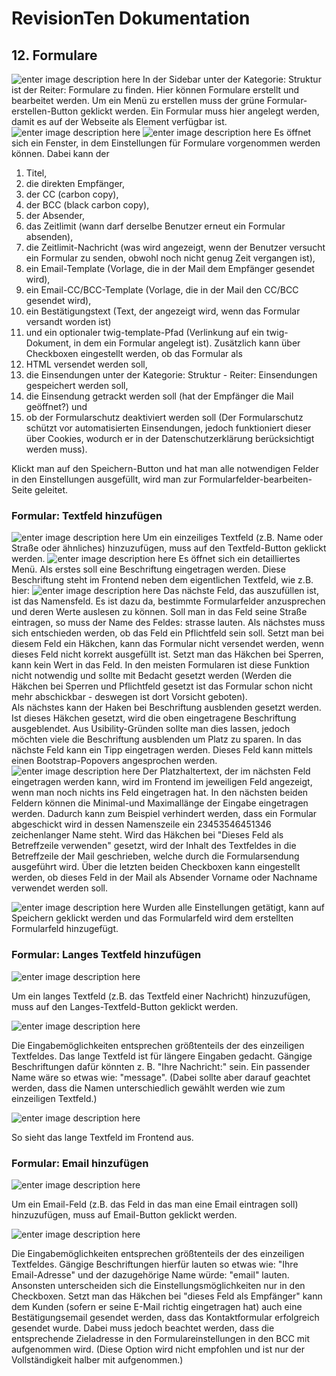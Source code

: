 # RevisionTen Dokumentation
## 12. Formulare
![enter image description here](images/add-formular.png)
In der Sidebar unter der Kategorie: Struktur ist der Reiter: Formulare zu finden. 
Hier können Formulare erstellt und bearbeitet werden. 
Um ein Menü zu erstellen muss der grüne Formular-erstellen-Button geklickt werden. 
Ein Formular muss hier angelegt werden, damit es auf der Webseite als Element verfügbar ist.
![enter image description here](images/add-form-detail.png)
![enter image description here](images/add-form-detail-2.png)
Es öffnet sich ein Fenster, in dem Einstellungen für Formulare vorgenommen werden können. Dabei kann der 
1. Titel, 
2. die direkten Empfänger, 
3. der CC (carbon copy), 
4. der BCC (black carbon copy), 
5. der Absender, 
6. das Zeitlimit (wann darf derselbe Benutzer erneut ein Formular absenden), 
7. die Zeitlimit-Nachricht (was wird angezeigt, wenn der Benutzer versucht ein Formular zu senden, obwohl noch nicht genug Zeit vergangen ist), 
8. ein Email-Template (Vorlage, die in der Mail dem Empfänger gesendet wird), 
9. ein Email-CC/BCC-Template (Vorlage, die in der Mail den CC/BCC gesendet wird), 
10. ein Bestätigungstext (Text, der angezeigt wird, wenn das Formular versandt worden ist) 
11. und ein optionaler twig-template-Pfad (Verlinkung auf ein twig-Dokument, in dem ein Formular angelegt ist).
Zusätzlich kann über Checkboxen eingestellt werden, ob das Formular als 
1. HTML versendet werden soll, 
2. die Einsendungen unter der Kategorie: Struktur - Reiter: Einsendungen gespeichert werden soll, 
3. die Einsendung getrackt werden soll (hat der Empfänger die Mail geöffnet?) und 
4. ob der Formularschutz deaktiviert werden soll (Der Formularschutz schützt vor automatisierten Einsendungen, jedoch funktioniert dieser über Cookies, wodurch er in der Datenschutzerklärung berücksichtigt werden muss). 

Klickt man auf den Speichern-Button und hat man alle notwendigen Felder in den Einstellungen ausgefüllt, wird man zur Formularfelder-bearbeiten-Seite geleitet. 

### Formular: Textfeld hinzufügen
![enter image description here](images/add-formular-text-field.png)
Um ein einzeiliges Textfeld (z.B. Name oder Straße oder ähnliches) hinzuzufügen, muss auf den Textfeld-Button geklickt werden. 
![enter image description here](images/add-formular-text-field-detail.png)
Es öffnet sich ein detailliertes Menü. Als erstes soll eine Beschriftung eingetragen werden. Diese Beschriftung steht im Frontend neben dem eigentlichen Textfeld, wie z.B. hier:
![enter image description here](images/label-frontend-text.png)
Das nächste Feld, das auszufüllen ist, ist das Namensfeld. Es ist dazu da, bestimmte Formularfelder anzusprechen und deren Werte auslesen zu können. 
Soll man in das Feld seine Straße eintragen, so muss der Name des Feldes: strasse lauten. 
Als nächstes muss sich entschieden werden, ob das Feld ein Pflichtfeld sein soll. Setzt man bei diesem Feld ein Häkchen, kann das Formular nicht versendet werden, wenn dieses Feld nicht korrekt ausgefüllt ist. 
Setzt man das Häkchen bei Sperren, kann kein Wert in das Feld. In den meisten Formularen ist diese Funktion nicht notwendig und sollte mit Bedacht gesetzt werden (Werden die Häkchen bei Sperren und Pflichtfeld gesetzt ist das Formular schon nicht mehr abschickbar - deswegen ist dort Vorsicht geboten).  
Als nächstes kann der Haken bei Beschriftung ausblenden gesetzt werden. Ist dieses Häkchen gesetzt, wird die oben eingetragene Beschriftung ausgeblendet. Aus Usibility-Gründen sollte man dies lassen, jedoch möchten viele die Beschriftung ausblenden um Platz zu sparen.
In das nächste Feld kann ein Tipp eingetragen werden. Dieses Feld kann mittels einen Bootstrap-Popovers angesprochen werden. 
![enter image description here](images/placeholder-frontend-text.png)
Der Platzhaltertext, der im nächsten Feld eingetragen werden kann, wird im Frontend im jeweiligen Feld angezeigt, wenn man noch nichts ins Feld eingetragen hat. 
In den nächsten beiden Feldern können die Minimal-und Maximallänge der Eingabe eingetragen werden. Dadurch kann zum Beispiel verhindert werden, dass ein Formular abgeschickt wird in dessen Namenszeile ein 23453546451346 zeichenlanger Name steht.
Wird das Häkchen bei "Dieses Feld als Betreffzeile verwenden" gesetzt, wird der Inhalt des Textfeldes in die Betreffzeile der Mail geschrieben, welche durch die Formularsendung ausgeführt wird.
Über die letzten beiden Checkboxen kann eingestellt werden, ob dieses Feld in der Mail als Absender Vorname oder Nachname verwendet werden soll.

![enter image description here](images/updated-form-field.png)
Wurden alle Einstellungen getätigt, kann auf Speichern geklickt werden und das Formularfeld wird dem erstellten Formularfeld hinzugefügt.

### Formular: Langes Textfeld hinzufügen

![enter image description here](images/add-formular-long-text.png)

Um ein langes Textfeld (z.B. das Textfeld einer Nachricht) hinzuzufügen, muss auf den Langes-Textfeld-Button geklickt werden. 

![enter image description here](images/formular-textarea-detail.png)

Die Eingabemöglichkeiten entsprechen größtenteils der des einzeiligen Textfeldes. 
Das lange Textfeld ist für längere Eingaben gedacht. Gängige Beschriftungen dafür könnten z. B. "Ihre Nachricht:" sein. Ein passender Name wäre so etwas wie: "message". (Dabei sollte aber darauf geachtet werden, dass die Namen unterschiedlich gewählt werden wie zum einzeiligen Textfeld.)

  ![enter image description here](images/formular-long-text-frontend.png)
  
  So sieht das lange Textfeld im Frontend aus. 
### Formular: Email hinzufügen
  ![enter image description here](images/add-formular-email.png)

Um ein Email-Feld (z.B. das Feld in das man eine Email eintragen soll) hinzuzufügen, muss auf Email-Button geklickt werden. 

![enter image description here](images/formular-email-detail.png)

Die Eingabemöglichkeiten entsprechen größtenteils der des einzeiligen Textfeldes. 
Gängige Beschriftungen hierfür lauten so etwas wie: "Ihre Email-Adresse" und der dazugehörige Name würde: "email" lauten. 
Ansonsten unterscheiden sich die Einstellungsmöglichkeiten nur in den Checkboxen. 
Setzt man das Häkchen bei "dieses Feld als Empfänger" kann dem Kunden (sofern er seine E-Mail richtig eingetragen hat) auch eine Bestätigungsemail gesendet werden, dass das Kontaktformular erfolgreich gesendet wurde. Dabei muss jedoch beachtet werden, dass die entsprechende Zieladresse in den Formulareinstellungen in den BCC mit aufgenommen wird. (Diese Option wird nicht empfohlen und ist nur der Vollständigkeit halber mit aufgenommen.)